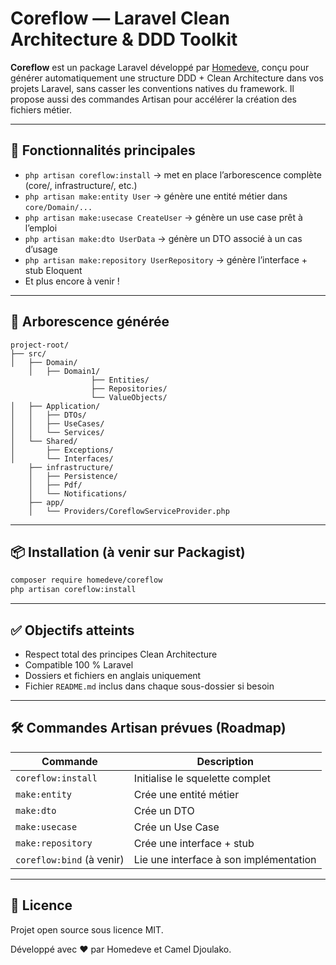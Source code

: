 # Coreflow — Laravel Clean Architecture & DDD Toolkit

**Coreflow** est un package Laravel développé par [Homedeve](https://homedeve.com), conçu pour générer automatiquement une structure DDD + Clean Architecture dans vos projets Laravel, sans casser les conventions natives du framework. Il propose aussi des commandes Artisan pour accélérer la création des fichiers métier.

---

## 🚀 Fonctionnalités principales

- `php artisan coreflow:install` → met en place l’arborescence complète (core/, infrastructure/, etc.)
- `php artisan make:entity User` → génère une entité métier dans `core/Domain/...`
- `php artisan make:usecase CreateUser` → génère un use case prêt à l’emploi
- `php artisan make:dto UserData` → génère un DTO associé à un cas d’usage
- `php artisan make:repository UserRepository` → génère l’interface + stub Eloquent
- Et plus encore à venir !

---

## 📁 Arborescence générée

```text
project-root/
├── src/
│   ├── Domain/
    │   ├── Domain1/
                  ├── Entities/
                  ├── Repositories/
                  └── ValueObjects/
│   ├── Application/
│   │   ├── DTOs/
│   │   ├── UseCases/
│   │   └── Services/
│   └── Shared/
│       ├── Exceptions/
│       └── Interfaces/
    ├── infrastructure/
    │   ├── Persistence/
    │   ├── Pdf/
    │   └── Notifications/
    ├── app/
    │   └── Providers/CoreflowServiceProvider.php
```

---

## 📦 Installation (à venir sur Packagist)

```bash
composer require homedeve/coreflow
php artisan coreflow:install
```

---

## ✅ Objectifs atteints

- Respect total des principes Clean Architecture
- Compatible 100 % Laravel
- Dossiers et fichiers en anglais uniquement
- Fichier `README.md` inclus dans chaque sous-dossier si besoin

---

## 🛠️ Commandes Artisan prévues (Roadmap)

| Commande                  | Description                            |
| ------------------------- | -------------------------------------- |
| `coreflow:install`        | Initialise le squelette complet        |
| `make:entity`             | Crée une entité métier                 |
| `make:dto`                | Crée un DTO                            |
| `make:usecase`            | Crée un Use Case                       |
| `make:repository`         | Crée une interface + stub              |
| `coreflow:bind` (à venir) | Lie une interface à son implémentation |

---

## 📘 Licence

Projet open source sous licence MIT.

Développé avec ❤️ par Homedeve et Camel Djoulako.
